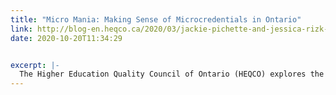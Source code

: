 ```yaml
---
title: "Micro Mania: Making Sense of Microcredentials in Ontario"
link: http://blog-en.heqco.ca/2020/03/jackie-pichette-and-jessica-rizk-micro-mania-making-sense-of-microcredentials-in-ontario/
date: 2020-10-20T11:34:29


excerpt: |-
  The Higher Education Quality Council of Ontario (HEQCO) explores the potential of microcredentials to both help address skills gaps and provide an entry point for adults looking to upskill…
---
```

